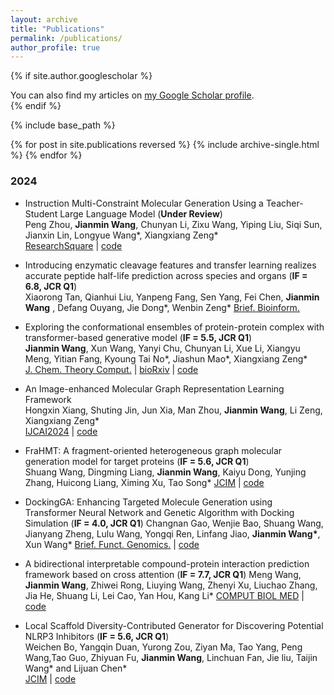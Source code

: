 ```yaml
---
layout: archive
title: "Publications"
permalink: /publications/
author_profile: true
---
```


{% if site.author.googlescholar %}
  <div class="wordwrap">You can also find my articles on <a href="https://scholar.google.com/citations?user=4ajuBSkAAAAJ&hl=en">my Google Scholar profile</a>.</div>
{% endif %}

{% include base_path %}

{% for post in site.publications reversed %}
  {% include archive-single.html %}
{% endfor %}

### 2024

*   Instruction Multi-Constraint Molecular Generation Using a Teacher-Student Large Language Model (**Under Review**)  
    Peng Zhou, **Jianmin Wang**, Chunyan Li, Zixu Wang, Yiping Liu, Siqi Sun, Jianxin Lin, Longyue Wang\*, Xiangxiang Zeng\*  
    [ResearchSquare](https://doi.org/10.21203/rs.3.rs-3845824/v1) | [code](https://github.com/HHW-zhou/TSMMG)
    
*   Introducing enzymatic cleavage features and transfer learning realizes accurate peptide half-life prediction across species and organs (**IF = 6.8, JCR Q1**)  
    Xiaorong Tan, Qianhui Liu, Yanpeng Fang, Sen Yang, Fei Chen, **Jianmin Wang** , Defang Ouyang, Jie Dong\*, Wenbin Zeng\*
    [Brief. Bioinform.](https://doi.org/10.1093/bib/bbae350)
*   Exploring the conformational ensembles of protein-protein complex with transformer-based generative model (**IF = 5.5, JCR Q1**)  
    **Jianmin Wang**, Xun Wang, Yanyi Chu, Chunyan Li, Xue Li, Xiangyu Meng, Yitian Fang, Kyoung Tai No\*, Jiashun Mao\*, Xiangxiang Zeng\*  
   [J. Chem. Theory Comput.](https://doi.org/10.1021/acs.jctc.4c00255) | [bioRxiv](https://doi.org/10.1101/2024.02.24.581708) | [code](https://github.com/AspirinCode/AlphaPPImd)

*   An Image-enhanced Molecular Graph Representation Learning Framework  
    Hongxin Xiang, Shuting Jin, Jun Xia, Man Zhou, **Jianmin Wang**, Li Zeng, Xiangxiang Zeng\*  
    [IJCAI2024](https://ijcai24.org/main-track-accepted-papers/) | [code](https://github.com/HongxinXiang/IEM)
    
*   FraHMT: A fragment-oriented heterogeneous graph molecular generation model for target proteins (**IF = 5.6, JCR Q1**)  
    Shuang Wang, Dingming Liang, **Jianmin Wang**, Kaiyu Dong, Yunjing Zhang, Huicong Liang, Ximing Xu, Tao Song\*
    [JCIM](https://doi.org/10.1021/acs.jcim.4c00252) | [code](https://github.com/llldddmmm/Code-FraHMT)
    
*   DockingGA: Enhancing Targeted Molecule Generation using Transformer Neural Network and Genetic Algorithm with Docking Simulation (**IF = 4.0, JCR Q1**)
    Changnan Gao, Wenjie Bao, Shuang Wang, Jianyang Zheng, Lulu Wang, Yongqi Ren, Linfang Jiao, **Jianmin Wang\***, Xun Wang\*
    [Brief. Funct. Genomics.](https://doi.org/10.1093/bfgp/elae011) | [code](https://github.com/Chinafor/DockingGA)
    
*   A bidirectional interpretable compound-protein interaction prediction framework based on cross attention (**IF = 7.7, JCR Q1**)
    Meng Wang, **Jianmin Wang**, Zhiwei Rong, Liuying Wang, Zhenyi Xu, Liuchao Zhang, Jia He, Shuang Li, Lei Cao, Yan Hou, Kang Li\*
    [COMPUT BIOL MED](https://doi.org/10.1016/j.compbiomed.2024.108239) | [code](https://github.com/wangmeng-code/CmhAttCPI)
    
*   Local Scaffold Diversity-Contributed Generator for Discovering Potential NLRP3 Inhibitors (**IF = 5.6, JCR Q1**)  
    Weichen Bo, Yangqin Duan, Yurong Zou, Ziyan Ma, Tao Yang, Peng Wang,Tao Guo, Zhiyuan Fu, **Jianmin Wang**, Linchuan Fan, Jie liu, Taijin Wang\* and Lijuan Chen\*  
    [JCIM](https://doi.org/10.1021/acs.jcim.3c01818) | [code](https://github.com/wichen-2022/LSDC)





    
